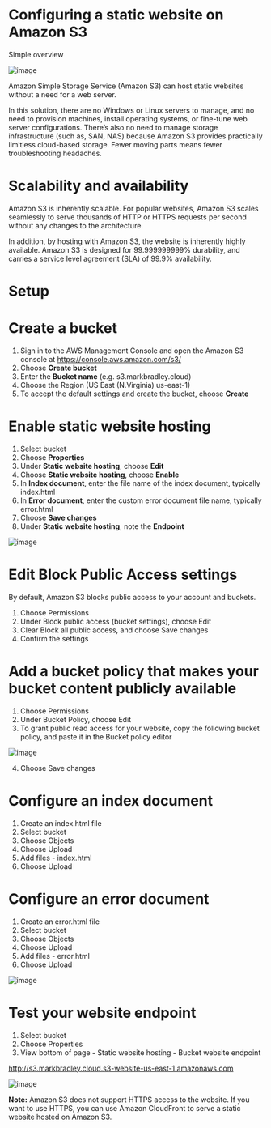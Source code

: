 # Configuring a static website on Amazon S3

Simple overview

![image](https://user-images.githubusercontent.com/91480603/211607509-8806d29f-396a-418a-bf00-337ed41e6c09.png)

Amazon Simple Storage Service (Amazon S3) can host static websites without a need for a web server. 

In this solution, there are no Windows or Linux servers to manage, and no need to provision machines, install operating systems, or fine-tune web server configurations. There’s also no need to manage storage infrastructure (such as, SAN, NAS) because Amazon S3 provides practically limitless cloud-based storage. Fewer moving parts means fewer troubleshooting headaches.

# Scalability and availability

Amazon S3 is inherently scalable. For popular websites, Amazon S3 scales seamlessly to serve thousands of HTTP or HTTPS requests per second without any changes to the architecture.

In addition, by hosting with Amazon S3, the website is inherently highly available. Amazon S3 is designed for 99.999999999% durability, and carries a service level agreement (SLA) of 99.9% availability.

# Setup

# Create a bucket

1. Sign in to the AWS Management Console and open the Amazon S3 console at https://console.aws.amazon.com/s3/
2. Choose **Create bucket**
3. Enter the **Bucket name** (e.g. s3.markbradley.cloud)
4. Choose the Region (US East (N.Virginia) us-east-1)
5. To accept the default settings and create the bucket, choose **Create**

# Enable static website hosting

1. Select bucket
2. Choose **Properties**
3. Under **Static website hosting**, choose **Edit**
4. Choose **Static website hosting**, choose **Enable**
5. In **Index document**, enter the file name of the index document, typically index.html
6. In **Error document**, enter the custom error document file name, typically error.html
7. Choose **Save changes**
8. Under **Static website hosting**, note the **Endpoint**

![image](https://user-images.githubusercontent.com/91480603/211651115-32bf92a7-5225-463e-a962-83e9e3647623.png)

# Edit Block Public Access settings
By default, Amazon S3 blocks public access to your account and buckets.

1. Choose Permissions
2. Under Block public access (bucket settings), choose Edit
3. Clear Block all public access, and choose Save changes
4. Confirm the settings

# Add a bucket policy that makes your bucket content publicly available

1. Choose Permissions
2. Under Bucket Policy, choose Edit
3. To grant public read access for your website, copy the following bucket policy, and paste it in the Bucket policy editor

![image](https://user-images.githubusercontent.com/91480603/211653440-9ca96179-b81d-4fbb-a1ef-f36f331b3d2a.png)

4. Choose Save changes

# Configure an index document

1. Create an index.html file
2. Select bucket
3. Choose Objects
4. Choose Upload
5. Add files - index.html
6. Choose Upload

# Configure an error document

1. Create an error.html file
2. Select bucket
3. Choose Objects
4. Choose Upload
5. Add files - error.html
6. Choose Upload

![image](https://user-images.githubusercontent.com/91480603/211665290-e656fd18-57aa-4d69-a7a1-c5dce1d1d03b.png)

# Test your website endpoint

1. Select bucket
2. Choose Properties
3. View bottom of page - Static website hosting - Bucket website endpoint

http://s3.markbradley.cloud.s3-website-us-east-1.amazonaws.com

![image](https://user-images.githubusercontent.com/91480603/211665812-ebc7df1a-91a7-4943-80ee-bdc9fee82473.png)

**Note:** Amazon S3 does not support HTTPS access to the website. If you want to use HTTPS, you can use Amazon CloudFront to serve a static website hosted on Amazon S3.
